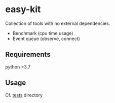 # easy-kit

Collection of tools with no external dependencies.

- Benchmark (cpu time usage)
- Event queue (observe, connect)

## Requirements

python >3.7

## Usage

Cf. [tests](./tests) directory

